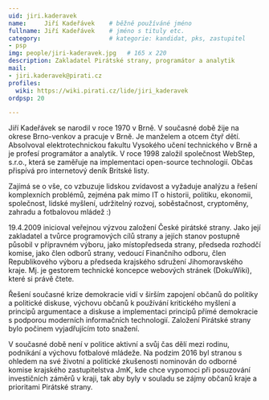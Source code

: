 ```yaml
---
uid: jiri.kaderavek
name:     Jiří Kadeřávek  	# běžně používáné jméno
fullname: Jiří Kadeřávek  	# jméno s tituly etc.
category:                 	# kategorie: kandidat, pks, zastupitel
- psp
img: people/jiri-kaderavek.jpg   # 165 x 220
description: Zakladatel Pirátské strany, programátor a analytik     	# kratký popis, max 160 znaků
mail:
- jiri.kaderavek@pirati.cz
profiles:
  wiki: https://wiki.pirati.cz/lide/jiri_kaderavek
ordpsp: 20

---
```


Jiří Kadeřávek se narodil v roce 1970 v Brně. V současné době žije na okrese Brno-venkov a pracuje v Brně. Je manželem a otcem čtyř dětí. Absolvoval elektrotechnickou fakultu Vysokého učení technického v Brně a je profesí programátor a analytik. V roce 1998 založil společnost WebStep, s.r.o., která se zaměřuje na implementaci open-source technologií. Občas přispívá pro internetový deník Britské listy.

Zajímá se o vše, co vzbuzuje lidskou zvídavost a vyžaduje analýzu a řešení komplexních problémů, zejména pak mimo IT o historii, politiku, ekonomii, společnost, lidské myšlení, udržitelný rozvoj, soběstačnost, cryptoměny, zahradu a fotbalovou mládež :)

19.4.2009 inicioval veřejnou výzvou založení České pirátské strany. Jako její zakladatel a tvůrce programových cílů strany a jejích stanov postupně působil v přípravném výboru, jako místopředseda strany, předseda rozhodčí komise, jako člen odborů strany, vedoucí Finančního odboru, člen Republikového výboru a předseda krajského sdružení Jihomoravského kraje. Mj. je gestorem technické koncepce webových stránek (DokuWiki), které si právě čtete.

Řešení současné krize demokracie vidí v širším zapojení občanů do politiky a politické diskuse, výchovu občanů k používání kritického myšlení a principů argumentace a diskuse a implementaci principů přímé demokracie s podporou moderních informačních technologií. Založení Pirátské strany bylo počinem vyjadřujícím toto snažení.

V současné době není v politice aktivní a svůj čas dělí mezi rodinu, podnikání a výchovu fotbalové mládeže. Na podzim 2016 byl stranou s ohledem na své životní a politické zkušenosti nominován do odborné komise krajského zastupitelstva JmK, kde chce vypomoci při posuzování investičních záměrů v kraji, tak aby byly v souladu se zájmy občanů kraje a prioritami Pirátské strany.
